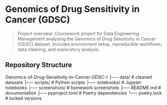 # Genomics of Drug Sensitivity in Cancer (GDSC)
> Project overview: Coursework project for Data Engineering Management analysing the Genomics of Drug Sensitivity in Cancer (GDSC) dataset. Includes environment setup, reproducible workflows, data cleaning, and exploratory analysis.
## Repository Structure
Genomics-of-Drug-Sensitivity-in-Cancer-GDSC-/ ├── data/ # cleaned datasets ├── scripts/ # Python scripts ├── notebooks/ # Jupyter notebooks ├── screenshots/ # homework screenshots ├── README.md # documentation ├── pyproject.toml # Poetry dependencies └── poetry.lock # locked versions

